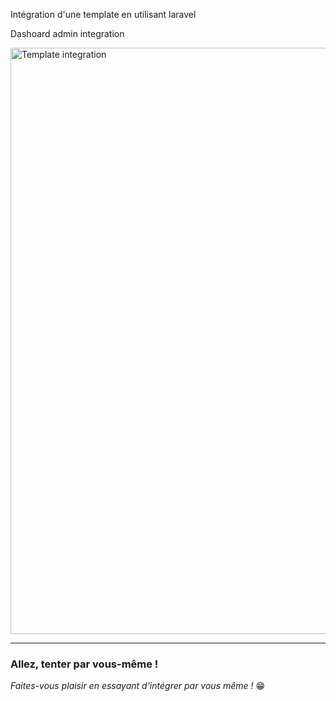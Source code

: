 
Intégration d'une template en utilisant laravel


Dashoard admin integration

<img width="938" alt="Template integration" src="https://github.com/AbdoulazizH/ModuleLaravel/assets/122400488/c102eb77-c683-4349-979f-c436e9f3c53c">

-------------------
### Allez, tenter par vous-même !

*Faites-vous plaisir en essayant d'intégrer par vous même !* 😁



